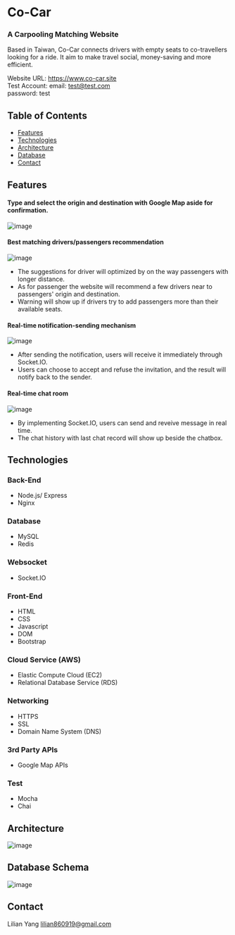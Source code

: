 # Co-Car
### A Carpooling Matching Website
Based in Taiwan, Co-Car connects drivers with empty seats to co-travellers looking for a ride. It aim to make travel social, money-saving and more efficient. 

Website URL: https://www.co-car.site <br>
Test Account: 
email: test@test.com <br>
password: test

## Table of Contents
* [Features](https://github.com/Lilian-yoli/Co-Car#Features)
* [Technologies](https://github.com/Lilian-yoli/Co-Car#Technologies)
* [Architecture](https://github.com/Lilian-yoli/Co-Car#Architecture)
* [Database](https://github.com/Lilian-yoli/Co-Car#Database)
* [Contact](https://github.com/Lilian-yoli/Co-Car#Contact)

## Features
#### Type and select the origin and destination with Google Map aside for confirmation.

![image](https://github.com/Lilian-yoli/Co-Car/blob/main/select_location.gif)

#### Best matching drivers/passengers recommendation

![image](https://github.com/Lilian-yoli/Co-Car/blob/main/suggest_page.gif)
* The suggestions for driver will optimized by on the way passengers with longer distance.
* As for passenger the website will recommend a few drivers near to passengers' origin and destination.
* Warning will show up if drivers try to add passengers more than their available seats.    

#### Real-time notification-sending mechanism

![image](https://github.com/Lilian-yoli/Co-Car/blob/main/notification.gif)
* After sending the notification, users will receive it immediately through Socket.IO.
* Users can choose to accept and refuse the invitation, and the result will notify back to the sender.

#### Real-time chat room
![image](https://github.com/Lilian-yoli/Co-Car/blob/main/chatdemo.gif)
* By implementing Socket.IO, users can send and reveive message in real time.
* The chat history with last chat record will show up beside the chatbox.  

## Technologies
### Back-End
  * Node.js/ Express
  * Nginx

### Database
  * MySQL
  * Redis

### Websocket
  * Socket.IO

### Front-End
  * HTML
  * CSS
  * Javascript
  * DOM
  * Bootstrap

### Cloud Service (AWS) 
  * Elastic Compute Cloud (EC2)
  * Relational Database Service (RDS)

### Networking
  * HTTPS
  * SSL
  * Domain Name System (DNS)

### 3rd Party APIs
  * Google Map APIs

### Test
  * Mocha
  * Chai

## Architecture

![image](https://github.com/Lilian-yoli/Co-Car/blob/main/Final%20Architecture.png)

## Database Schema

![image](https://github.com/Lilian-yoli/Co-Car/blob/main/database.png)

## Contact
Lilian Yang lilian860919@gmail.com
